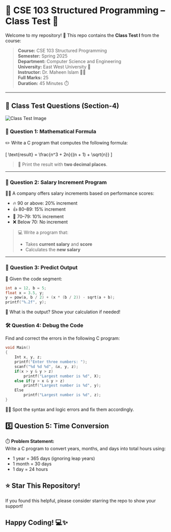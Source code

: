 # 🧠 CSE 103 Structured Programming – Class Test 📘

Welcome to my repository! 👋 This repo contains the **Class Test I** from the course:

> **Course:** CSE 103 Structured Programming  
> **Semester:** Spring 2025  
> **Department:** Computer Science and Engineering  
> **University:** East West University 🏫  
> **Instructor:** Dr. Maheen Islam 👩‍🏫  
> **Full Marks:** 25  
> **Duration:** 45 Minutes ⏱️

---

## 📄 Class Test Questions (Section-4)

![Class Test Image](./CSE103.jpg) <!-- Replace with actual image path -->

### 🧮 Question 1: Mathematical Formula

✏️ Write a C program that computes the following formula:

\[
\text{result} = \frac{n^3 + 2n}{(n + 1) + \sqrt{n}}
\]

> 🔢 Print the result with **two decimal places**.

---

### 💼 Question 2: Salary Increment Program

👨‍💼 A company offers salary increments based on performance scores:

- 🔥 90 or above: 20% increment  
- 👍 80–89: 15% increment  
- 🙂 70–79: 10% increment  
- ❌ Below 70: No increment  

> 💻 Write a program that:
> - Takes **current salary** and **score**
> - Calculates the **new salary**

---

### 🤔 Question 3: Predict Output

📜 Given the code segment:

```c
int a = 12, b = 5;
float x = 3.5, y;
y = pow(a, b / 2) + (x * (b / 2)) - sqrt(a + b);
printf("%.2f", y);

```
🧠 What is the output? Show your calculation if needed!

###  🛠️ Question 4: Debug the Code
Find and correct the errors in the following C program:

```c
void Main()
{
    Int x, y, z;
    printf("Enter three numbers: ");
    scanf("%d %d %d", &x, y, z);
    if(x > y & y > z)
        printf("Largest number is %d", X);
    else if(y > x & y > z)
        printf("Largest number is %d", y);
    Else
        printf("Largest number is %d", z);
}

```
🧑‍🔧 Spot the syntax and logic errors and fix them accordingly.

## 5️⃣ **Question 5: Time Conversion**  
⏱️ **Problem Statement:**  
Write a C program to convert years, months, and days into total hours using:
- 1 year = 365 days (ignoring leap years)
- 1 month = 30 days
- 1 day = 24 hours

## ⭐ Star This Repository!
If you found this helpful, please consider starring the repo to show your support!

## Happy Coding! 💻✨


